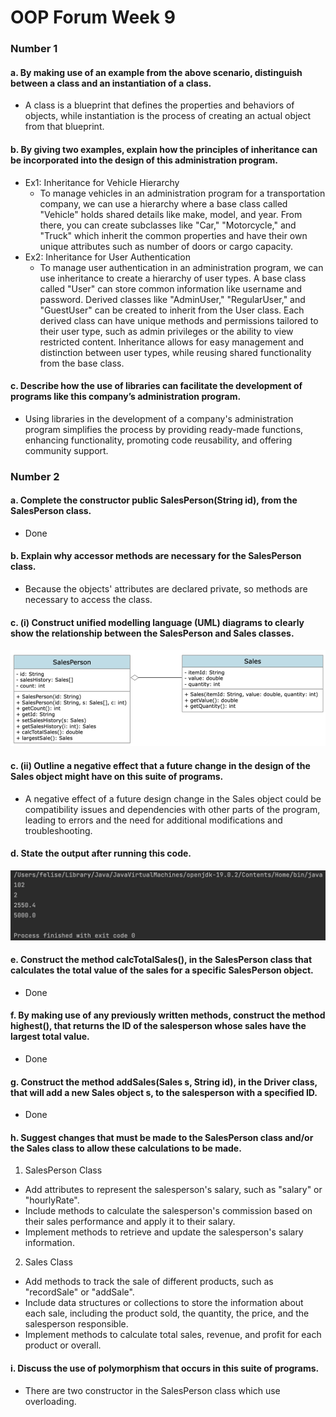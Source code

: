 # OOP Forum Week 9

### Number 1
#### a. By making use of an example from the above scenario, distinguish between a class and an instantiation of a class.
+ A class is a blueprint that defines the properties and behaviors of objects, while instantiation is the process of creating an actual object from that blueprint.

#### b. By giving two examples, explain how the principles of inheritance can be incorporated into the design of this administration program.
+ Ex1: Inheritance for Vehicle Hierarchy
  + To manage vehicles in an administration program for a transportation company, we can use a hierarchy where a base class called "Vehicle" holds shared details like make, model, and year. From there, you can create subclasses like "Car," "Motorcycle," and "Truck" which inherit the common properties and have their own unique attributes such as number of doors or cargo capacity.
+ Ex2: Inheritance for User Authentication
  + To manage user authentication in an administration program, we can use inheritance to create a hierarchy of user types. A base class called "User" can store common information like username and password. Derived classes like "AdminUser," "RegularUser," and "GuestUser" can be created to inherit from the User class. Each derived class can have unique methods and permissions tailored to their user type, such as admin privileges or the ability to view restricted content. Inheritance allows for easy management and distinction between user types, while reusing shared functionality from the base class.

#### c. Describe how the use of libraries can facilitate the development of programs like this company’s administration program.
+ Using libraries in the development of a company's administration program simplifies the process by providing ready-made functions, enhancing functionality, promoting code reusability, and offering community support.

### Number 2
#### a. Complete the constructor public SalesPerson(String id), from the SalesPerson class.
+ Done

#### b. Explain why accessor methods are necessary for the SalesPerson class.
+ Because the objects' attributes are declared private, so methods are necessary to access the class.

#### c. (i) Construct unified modelling language (UML) diagrams to clearly show the relationship between the SalesPerson and Sales classes.
![uml](images/uml.png)

#### c. (ii) Outline a negative effect that a future change in the design of the Sales object might have on this suite of programs.
+ A negative effect of a future design change in the Sales object could be compatibility issues and dependencies with other parts of the program, leading to errors and the need for additional modifications and troubleshooting.

#### d. State the output after running this code.
![Output](images/Output.png)

#### e. Construct the method calcTotalSales(), in the SalesPerson class that calculates the total value of the sales for a specific SalesPerson object.
+ Done

#### f. By making use of any previously written methods, construct the method highest(), that returns the ID of the salesperson whose sales have the largest total value.
+ Done

#### g. Construct the method addSales(Sales s, String id), in the Driver class, that will add a new Sales object s, to the salesperson with a specified ID.
+ Done

#### h. Suggest changes that must be made to the SalesPerson class and/or the Sales class to allow these calculations to be made. 
1. SalesPerson Class
+ Add attributes to represent the salesperson's salary, such as "salary" or "hourlyRate".
+ Include methods to calculate the salesperson's commission based on their sales performance and apply it to their salary.
+ Implement methods to retrieve and update the salesperson's salary information.
2. Sales Class
+ Add methods to track the sale of different products, such as "recordSale" or "addSale".
+ Include data structures or collections to store the information about each sale, including the product sold, the quantity, the price, and the salesperson responsible.
+ Implement methods to calculate total sales, revenue, and profit for each product or overall.

#### i. Discuss the use of polymorphism that occurs in this suite of programs.
+ There are two constructor in the SalesPerson class which use overloading.
